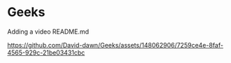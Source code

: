 # Geeks
Adding a video README.md


https://github.com/David-dawn/Geeks/assets/148062906/7259ce4e-8faf-4565-929c-21be03431cbc

